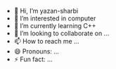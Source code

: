 - 👋 Hi, I’m yazan-sharbi
- 👀 I’m interested in computer
- 🌱 I’m currently learning C++
- 💞️ I’m looking to collaborate on ...
- 📫 How to reach me ...
- 😄 Pronouns: ...
- ⚡ Fun fact: ...

<!---
yazan-sharbi/yazan-sharbi is a ✨ special ✨ repository because its `README.md` (this file) appears on your GitHub profile.
You can click the Preview link to take a look at your changes.
--->
